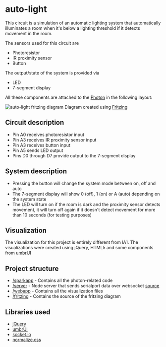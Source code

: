 # auto-light

This circuit is a simulation of an automatic lighting system that automatically illuminates a room when it's below a lighting threshold if it detects movement in the room.

The sensors used for this circuit are
* Photoresistor
* IR proximity sensor
* Button

The output/state of the system is provided via
* LED
* 7-segment display

All these components are attached to the [Photon](https://store.particle.io/?product=particle-photon) in the following layout:

![auto-light fritzing diagram](https://raw.githubusercontent.com/tonyjmnz/hcin720/master/ia2/fritzing/autolight.png)
Diagram created using [Fritzing](http://fritzing.org/home/)

## Circuit description

* Pin A0 receives photoresistor input
* Pin A3 receives IR proximity sensor input
* Pin A3 receives button input
* Pin A5 sends LED output
* Pins D0 through D7 provide output to the 7-segment display

## System description

* Pressing the button will change the system mode between on, off and auto
* The 7-segment display will show 0 (off), 1 (on) or A (auto) depending on the system state
* The LED will turn on if the room is dark and the proximity sensor detects movement, it will turn off again if it doesn't detect movement for more than 10 seconds (for testing purposes)

## Visualization

The visualization for this project is entirely different from IA1. The visualizations were created using jQuery, HTML5 and some components from [umbrUI](https://github.com/simurai/umbrUI)

## Project structure

* [/sparkapp](https://github.com/tonyjmnz/hcin720/tree/master/ia2/sparkapp) - Contains all the photon-related code
* [/server](https://github.com/tonyjmnz/hcin720/tree/master/ia2/server)   - Node server that sends serialport data over websocket [source](https://github.com/hcin720-fall15/IA2)
* [/webapp](https://github.com/tonyjmnz/hcin720/tree/master/ia2/webapp)   - Contains all the visualization files
* [/fritzing](https://github.com/tonyjmnz/hcin720/tree/master/ia2/fritzing) - Contains the source of the fritzing diagram

## Libraries used
* [jQuery](https://github.com/jquery/jquery)
* [umbrUI](https://github.com/simurai/umbrUI)
* [socket.io](https://github.com/socketio/socket.io)
* [normalize.css](https://github.com/necolas/normalize.css/)
